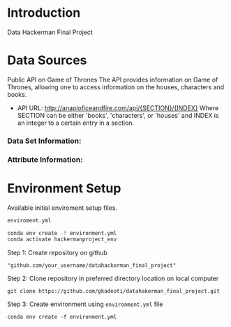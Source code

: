 
# Introduction
  Data Hackerman Final Project

# Data Sources
Public API on Game of Thrones
The API provides information on Game of Thrones, allowing one to access information on the houses, characters and books.
* API URL: http://anapioficeandfire.com/api/{SECTION}/{INDEX}
Where SECTION can be either 'books', 'characters', or 'houses' and INDEX is an integer to a certain entry in a section.

### Data Set Information:


### Attribute Information:

# Environment Setup
Available initial enviroment setup files.

```bash
enviroment.yml
```

```bash
conda env create -f environment.yml
conda activate hackermanproject_env

```
Step 1: Create repository on github

```
"github.com/your_username/datahackerman_final_project"

```

Step 2: Clone repository in preferred directory location on local computer  
```
git clone https://github.com/gkadeoti/datahakerman_final_project.git

```

Step 3: Create environment using `environment.yml` file

```
conda env create -f environment.yml

```


